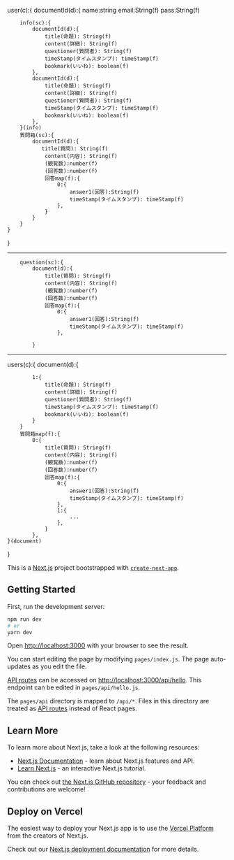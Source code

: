user(c):{
    documentId(d):{
        name:string
        email:String(f)
        pass:String(f)

        info(sc):{
            documentId(d):{
                title(命題): String(f)
                content(詳細): String(f)
                questioner(質問者): String(f)
                timeStamp(タイムスタンプ): timeStamp(f)
                bookmark(いいね): boolean(f)
            },
            documentId(d):{
                title(命題): String(f)
                content(詳細): String(f)
                questioner(質問者): String(f)
                timeStamp(タイムスタンプ): timeStamp(f)
                bookmark(いいね): boolean(f)
            },
        }(info)
        質問箱(sc):{
            documentId(d):{
               title(質問): String(f)
                content(内容): String(f)
                (観覧数):number(f)
                (回答数):number(f)
                回答map(f):{
                    0:{
                        answer1(回答):String(f)
                        timeStamp(タイムスタンプ): timeStamp(f)
                    },
                }
            }      
        }
    }
}


------------------------
        question(sc):{
            document(d):{
                title(質問): String(f)
                content(内容): String(f)
                (観覧数):number(f)
                (回答数):number(f)
                回答map(f):{
                    0:{
                        answer1(回答):String(f)
                        timeStamp(タイムスタンプ): timeStamp(f)
                    },
                
            }
------------------------
users(c):{
    document(d):{

            1:{
                title(命題): String(f)
                content(詳細): String(f)
                questioner(質問者): String(f)
                timeStamp(タイムスタンプ): timeStamp(f)
                bookmark(いいね): boolean(f) 
            }
        }
        質問箱map(f):{
            0:{
                title(質問): String(f)
                content(内容): String(f)
                (観覧数):number(f)
                (回答数):number(f)
                回答map(f):{
                    0:{
                        answer1(回答):String(f)
                        timeStamp(タイムスタンプ): timeStamp(f)
                    },
                    1:{
                        ...
                    },
                }
            },  
    }(document)
}

This is a [Next.js](https://nextjs.org/) project bootstrapped with [`create-next-app`](https://github.com/vercel/next.js/tree/canary/packages/create-next-app).

## Getting Started

First, run the development server:

```bash
npm run dev
# or
yarn dev
```

Open [http://localhost:3000](http://localhost:3000) with your browser to see the result.

You can start editing the page by modifying `pages/index.js`. The page auto-updates as you edit the file.

[API routes](https://nextjs.org/docs/api-routes/introduction) can be accessed on [http://localhost:3000/api/hello](http://localhost:3000/api/hello). This endpoint can be edited in `pages/api/hello.js`.

The `pages/api` directory is mapped to `/api/*`. Files in this directory are treated as [API routes](https://nextjs.org/docs/api-routes/introduction) instead of React pages.

## Learn More

To learn more about Next.js, take a look at the following resources:

- [Next.js Documentation](https://nextjs.org/docs) - learn about Next.js features and API.
- [Learn Next.js](https://nextjs.org/learn) - an interactive Next.js tutorial.

You can check out [the Next.js GitHub repository](https://github.com/vercel/next.js/) - your feedback and contributions are welcome!

## Deploy on Vercel

The easiest way to deploy your Next.js app is to use the [Vercel Platform](https://vercel.com/new?utm_medium=default-template&filter=next.js&utm_source=create-next-app&utm_campaign=create-next-app-readme) from the creators of Next.js.

Check out our [Next.js deployment documentation](https://nextjs.org/docs/deployment) for more details.
